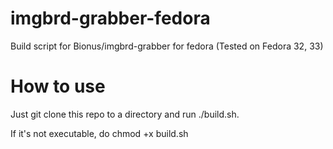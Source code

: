 # imgbrd-grabber-fedora
Build script for Bionus/imgbrd-grabber for fedora (Tested on Fedora 32, 33)

# How to use
Just git clone this repo to a directory and run ./build.sh.

If it's not executable, do chmod +x build.sh
